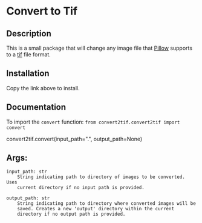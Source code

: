 # Convert to Tif

## Description

This is a small package that will change any image file that [Pillow](https://pillow.readthedocs.io/en/stable/) supports to a [tif](https://fileinfo.com/extension/tif) file format.

## Installation

Copy the link above to install.

## Documentation

To import the `convert` function:
`from convert2tif.convert2tif import convert`

convert2tif.convert(input_path=".", output_path=None)

Args:
-----

    input_path: str
        String indicating path to directory of images to be converted. Uses
        current directory if no input path is provided.

    output_path: str
        String indicating path to directory where converted images will be
        saved. Creates a new 'output' directory within the current
        directory if no output path is provided.
